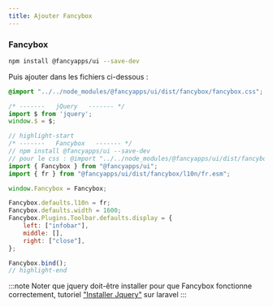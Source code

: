 ```yaml
---
title: Ajouter Fancybox
---
```


### Fancybox 

```bash
npm install @fancyapps/ui --save-dev
```

Puis ajouter dans les fichiers ci-dessous :

```css title="resources/css/app.css"
@import "../../node_modules/@fancyapps/ui/dist/fancybox/fancybox.css";
```


```js title="resources/js/bootstrap.js"
/* -------   jQuery   ------- */
import $ from 'jquery';
window.$ = $;

// highlight-start
/* -------   Fancybox   ------- */
// npm install @fancyapps/ui --save-dev
// pour le css : @import "../../node_modules/@fancyapps/ui/dist/fancybox/fancybox.css";
import { Fancybox } from "@fancyapps/ui";
import { fr } from "@fancyapps/ui/dist/fancybox/l10n/fr.esm";

window.Fancybox = Fancybox;

Fancybox.defaults.l10n = fr;
Fancybox.defaults.width = 1600;
Fancybox.Plugins.Toolbar.defaults.display = {
    left: ["infobar"],
    middle: [],
    right: ["close"],
};

Fancybox.bind();
// highlight-end
```

:::note 
Noter que jquery doit-être installer pour que Fancybox fonctionne correctement, tutoriel ["Installer Jquery"](jquery.md) sur laravel
:::